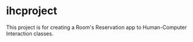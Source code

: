 ihcproject
==========

This project is for creating a Room's Reservation app to Human-Computer Interaction classes.
